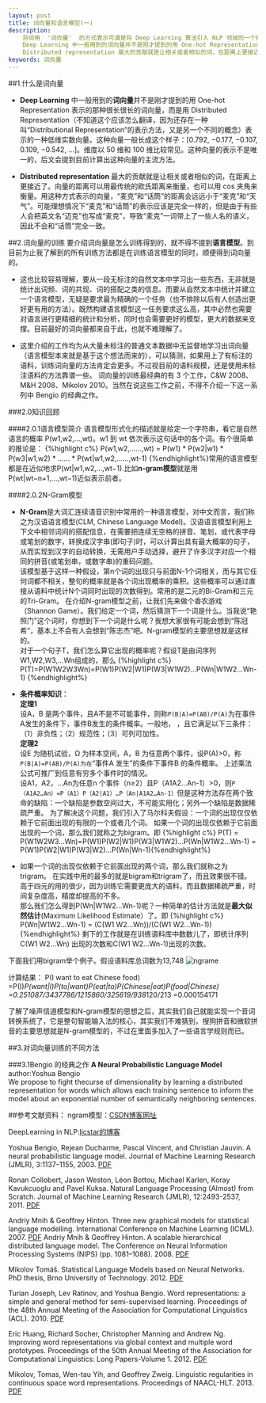 ```yaml
---
layout: post
title: 词向量和语言模型(一)
description: 
    将词用  '词向量'  的方式表示可谓是将 Deep Learning 算法引入 NLP 领域的一个核心技术。大多数宣称用了 Deep Learning 的论文，其中往往也用了词向量。自然语言理解的问题要转化为机器学习的问题，第一步肯定是要找一种方法把这些符号数学化。</br>
    Deep Learning 中一般用到的词向量并不是刚才提到的用 One-hot Representation 表示的那种很长很长的词向量，而是用 Distributed Representation表示的一种低维实数向量。这种向量一般长成这个样子：[0.792, −0.177, −0.107, 0.109, −0.542, …]。维度以 50 维和 100 维比较常见。这种向量的表示不是唯一的，后文会提到目前计算出这种向量的主流方法。</br>
    Distributed representation 最大的贡献就是让相关或者相似的词，在距离上更接近了。要介绍词向量是怎么训练得到的，就不得不提到语言模型。到目前为止我了解到的所有训练方法都是在训练语言模型的同时，顺便得到词向量的。这也比较容易理解，要从一段无标注的自然文本中学习出一些东西，无非就是统计出词频、词的共现、词的搭配之类的信息。
keywords: 词向量
---
```


##1.什么是词向量
* **Deep Learning** 中一般用到的**词向量**并不是刚才提到的用 One-hot Representation 表示的那种很长很长的词向量，而是用 Distributed Representation（不知道这个应该怎么翻译，因为还存在一种叫“Distributional Representation”的表示方法，又是另一个不同的概念）表示的一种低维实数向量。这种向量一般长成这个样子：[0.792, −0.177, −0.107, 0.109, −0.542, …]。维度以 50 维和 100 维比较常见。这种向量的表示不是唯一的，后文会提到目前计算出这种向量的主流方法。

* **Distributed representation** 最大的贡献就是让相关或者相似的词，在距离上更接近了。向量的距离可以用最传统的欧氏距离来衡量，也可以用 cos 夹角来衡量。用这种方式表示的向量，“麦克”和“话筒”的距离会远远小于“麦克”和“天气”。可能理想情况下“麦克”和“话筒”的表示应该是完全一样的，但是由于有些人会把英文名“迈克”也写成“麦克”，导致“麦克”一词带上了一些人名的语义，因此不会和“话筒”完全一致。

##2.词向量的训练
要介绍词向量是怎么训练得到的，就不得不提到**语言模型**。到目前为止我了解到的所有训练方法都是在训练语言模型的同时，顺便得到词向量的。

* 这也比较容易理解，要从一段无标注的自然文本中学习出一些东西，无非就是统计出词频、词的共现、词的搭配之类的信息。而要从自然文本中统计并建立一个语言模型，无疑是要求最为精确的一个任务（也不排除以后有人创造出更好更有用的方法）。既然构建语言模型这一任务要求这么高，其中必然也需要对语言进行更精细的统计和分析，同时也会需要更好的模型，更大的数据来支撑。目前最好的词向量都来自于此，也就不难理解了。

* 这里介绍的工作均为从大量未标注的普通文本数据中无监督地学习出词向量（语言模型本来就是基于这个想法而来的），可以猜测，如果用上了有标注的语料，训练词向量的方法肯定会更多。不过视目前的语料规模，还是使用未标注语料的方法靠谱一些。
词向量的训练最经典的有 3 个工作，C&W 2008、M&H 2008、Mikolov 2010。当然在说这些工作之前，不得不介绍一下这一系列中 Bengio 的经典之作。

###2.0知识回顾

####2.0.1语言模型简介
语言模型形式化的描述就是给定一个字符串，看它是自然语言的概率 P(w1,w2,…,wt)。w1 到 wt 依次表示这句话中的各个词。有个很简单的推论是：
{%highlight c%}
P(w1,w2,......,wt) = P(w1) * P(w2|w1) * P(w3|w1,w2) * ...... * P(wt|w1,w2,......,wt-1)
{%endhighlight%}常用的语言模型都是在近似地求P(wt|w1,w2,…,wt−1).比如**n-gram模型**就是用P(wt|wt−n+1,…,wt−1)近似表示前者。

####2.0.2N-Gram模型

* **N-Gram**是大词汇连续语音识别中常用的一种语言模型，对中文而言，我们称之为汉语语言模型(CLM, Chinese Language Model)。汉语语言模型利用上下文中相邻词间的搭配信息，在需要把连续无空格的拼音、笔划，或代表字母或笔划的数字，转换成汉字串(即句子)时，可以计算出具有最大概率的句子，从而实现到汉字的自动转换，无需用户手动选择，避开了许多汉字对应一个相同的拼音(或笔划串，或数字串)的重码问题。<br>
该模型基于这样一种假设，第n个词的出现只与前面N-1个词相关，而与其它任何词都不相关，整句的概率就是各个词出现概率的乘积。这些概率可以通过直接从语料中统计N个词同时出现的次数得到。常用的是二元的Bi-Gram和三元的Tri-Gram。
在介绍N-gram模型之前，让我们先来做个香农游戏（Shannon Game）。我们给定一个词，然后猜测下一个词是什么。当我说“艳照门”这个词时，你想到下一个词是什么呢？我想大家很有可能会想到“陈冠希”，基本上不会有人会想到“陈志杰”吧。N-gram模型的主要思想就是这样的。<br>
对于一个句子T，我们怎么算它出现的概率呢？假设T是由词序列W1,W2,W3,…Wn组成的，那么
{%highlight c%}
P(T)=P(W1W2W3Wn)=P(W1)P(W2|W1)P(W3|W1W2)…P(Wn|W1W2…Wn-1)
{%endhighlight%}

* **条件概率知识**：
<br>**定理1**<br>
设A，B 是两个事件，且A不是不可能事件，则称`P(B|A)=P(AB)/P(A)`为在事件A发生的条件下，事件B发生的条件概率。一般地，  ，且它满足以下三条件：<br>
（1）非负性；（2）规范性；（3）可列可加性。<br>
**定理2**<br>
设E 为随机试验，Ω 为样本空间，A，B 为任意两个事件，设P(A)>0，称 `P(B|A)=P(AB)/P(A)为在`“事件A 发生”的条件下事件B 的条件概率。
上述乘法公式可推广到任意有穷多个事件时的情况。<br>
设A1，A2，…An为任意n 个事件（n≥2）且P（A1A2…An-1）>0，则`P（A1A2…An）=P（A1）P（A2|A1）…P（An|A1A2…An-1）`但是这种方法存在两个致命的缺陷：一个缺陷是参数空间过大，不可能实用化；另外一个缺陷是数据稀疏严重。
为了解决这个问题，我们引入了马尔科夫假设：一个词的出现仅仅依赖于它前面出现的有限的一个或者几个词。
如果一个词的出现仅依赖于它前面出现的一个词，那么我们就称之为bigram。即
{%highlight c%}
P(T) = P(W1W2W3...Wn)=P(W1)P(W2|W1)P(W3|W1W2)...P(Wn|W1W2...Wn-1)
 = P(W1)P(W2|W1)P(W3|W2)...P(Wn|Wn-1){%endhighlight%}
* 如果一个词的出现仅依赖于它前面出现的两个词，那么我们就称之为trigram。
在实践中用的最多的就是bigram和trigram了，而且效果很不错。高于四元的用的很少，因为训练它需要更庞大的语料，而且数据稀疏严重，时间复杂度高，精度却提高的不多。<br>
那么我们怎么得到P(Wn|W1W2…Wn-1)呢？一种简单的估计方法就是**最大似然估计**(Maximum Likelihood Estimate）了。即
{%highlight c%}
P(Wn|W1W2...Wn-1) = (C(W1 W2...Wn))/(C(W1 W2...Wn-1))
{%endhighlight%}
剩下的工作就是在训练语料库中数数儿了，即统计序列C(W1 W2…Wn) 出现的次数和C(W1 W2…Wn-1)出现的次数。

下面我们用bigram举个例子。假设语料库总词数为13,748
![ngrame](../../../static/images/ngram.gif)

计算结果：
P(I want to eat Chinese food)
=P(I)*P(want|I)*P(to|want)*P(eat|to)*P(Chinese|eat)*P(food|Chinese)
=0.25*1087/3437*786/1215*860/3256*19/938*120/213
=0.000154171

了解了噪声信道模型和N-gram模型的思想之后，其实我们自己就能实现一个音词转换系统了，它是整句智能输入法的核心，其实我们不难猜到，搜狗拼音和微软拼音的主要思想就是N-gram模型的，不过在里面多加入了一些语言学规则而已。

##3.对词向量训练的不同方法

###3.1Bengio 的经典之作
**A Neural Probabilistic Language Model**<br>
author:Yoshua Bengio<br>
We propose to fight thecurse of dimensionality by learning a distributed representation for words which allows each
training sentence to inform the model about an exponential number of semantically neighboring
sentences.
        
        
        
        
##参考文献资料：
ngram模型：[CSDN博客网址](http://blog.csdn.net/lengyuhong/article/details/6022053)

DeepLearning in NLP:[licstar的博客](http://licstar.net/archives/328)

Yoshua Bengio, Rejean Ducharme, Pascal Vincent, and Christian Jauvin. A neural probabilistic language model. Journal of Machine Learning Research (JMLR), 3:1137–1155, 2003. [PDF](http://www.jmlr.org/papers/volume3/bengio03a/bengio03a.pdf)

Ronan Collobert, Jason Weston, Léon Bottou, Michael Karlen, Koray Kavukcuoglu and Pavel Kuksa. Natural Language Processing (Almost) from Scratch. Journal of Machine Learning Research (JMLR), 12:2493-2537, 2011. [PDF](http://www.jmlr.org/papers/volume12/collobert11a/collobert11a.pdf)

Andriy Mnih & Geoffrey Hinton. Three new graphical models for statistical language modelling. International Conference on Machine Learning (ICML). 2007. [PDF](http://www.cs.utoronto.ca/~hinton/absps/threenew.pdf)
Andriy Mnih & Geoffrey Hinton. A scalable hierarchical distributed language model. The Conference on Neural Information Processing Systems (NIPS) (pp. 1081–1088). 2008. [PDF](http://www.cs.utoronto.ca/~hinton/absps/andriytree.pdf)

Mikolov Tomáš. Statistical Language Models based on Neural Networks. PhD thesis, Brno University of Technology. 2012. [PDF](http://www.fit.vutbr.cz/~imikolov/rnnlm/thesis.pdf)

Turian Joseph, Lev Ratinov, and Yoshua Bengio. Word representations: a simple and general method for semi-supervised learning. Proceedings of the 48th Annual Meeting of the Association for Computational Linguistics (ACL). 2010. [PDF](http://www.aclweb.org/anthology-new/P/P10/P10-1040.pdf)

Eric Huang, Richard Socher, Christopher Manning and Andrew Ng. Improving word representations via global context and multiple word prototypes. Proceedings of the 50th Annual Meeting of the Association for Computational Linguistics: Long Papers-Volume 1. 2012. [PDF](http://www-nlp.stanford.edu/pubs/HuangACL12.pdf)

Mikolov, Tomas, Wen-tau Yih, and Geoffrey Zweig. Linguistic regularities in continuous space word representations. Proceedings of NAACL-HLT. 2013. [PDF](https://www.aclweb.org/anthology/N/N13/N13-1090.pdf)
